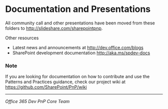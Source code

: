 # Documentation and Presentations #
All community call and other presentations have been moved from these folders to http://slideshare.com/sharepointpnp.

Other resources
- Latest news and announcements at http://dev.office.com/blogs
- SharePoint development documentation http://aka.ms/spdev-docs

### Note ###
If you are looking for documentation on how to contribute and use the Patterns and Practices guidance, check our project wiki at https://github.com/SharePoint/PnP/wiki

----------
*Office 365 Dev PnP Core Team*

